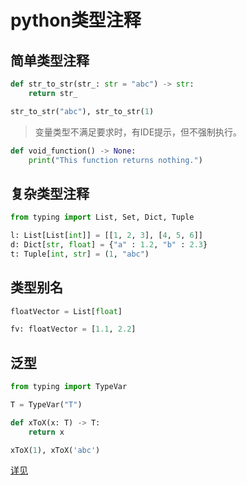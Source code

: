 # python类型注释

## 简单类型注释
```python
def str_to_str(str_: str = "abc") -> str:
    return str_

str_to_str("abc"), str_to_str(1)
```

>变量类型不满足要求时，有IDE提示，但不强制执行。

```python
def void_function() -> None:
    print("This function returns nothing.")
```

## 复杂类型注释
```python
from typing import List, Set, Dict, Tuple

l: List[List[int]] = [[1, 2, 3], [4, 5, 6]]
d: Dict[str, float] = {"a" : 1.2, "b" : 2.3}
t: Tuple[int, str] = (1, "abc")
```


## 类型别名
```python
floatVector = List[float]

fv: floatVector = [1.1, 2.2]
```

## 泛型

```python
from typing import TypeVar

T = TypeVar("T")

def xToX(x: T) -> T:
    return x

xToX(1), xToX('abc')
```


[详见](https://www.pythonsheets.com/notes/python-typing.html)